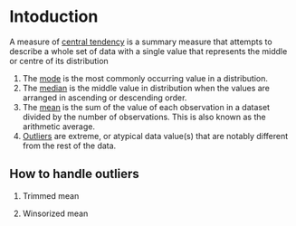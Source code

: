 # Intoduction
A measure of <u>central tendency</u> is a summary measure that attempts to describe a whole set of data with a single value that represents the middle or centre of its distribution

1. The <u>mode</u> is the most commonly occurring value in a distribution.
2. The <u>median</u> is the middle value in distribution when the values are arranged in ascending or descending order.
3. The <u>mean</u> is the sum of the value of each observation in a dataset divided by the number of observations. This is also known as the arithmetic average. 
4. <u>Outliers</u> are extreme, or atypical data value(s) that are notably different from the rest of the data.


## How to handle outliers

1. Trimmed mean

2. Winsorized mean